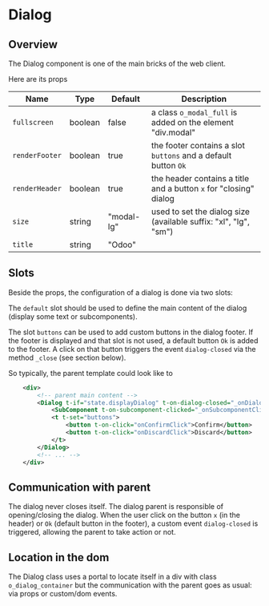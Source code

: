 # Dialog

## Overview

The Dialog component is one of the main bricks of the web client.

Here are its props

| Name           | Type    | Default     | Description                                                       |
| -------------- | ------- |------------ | ----------------------------------------------------------------- |
| `fullscreen`   | boolean | false       | a class `o_modal_full` is added on the element "div.modal"        | 
| `renderFooter` | boolean | true        | the footer contains a slot `buttons` and a default button `Ok`    |
| `renderHeader` | boolean | true        | the header contains a title and a button `x` for "closing" dialog |
| `size`         | string  | "modal-lg"  | used to set the dialog size (available suffix: "xl", "lg", "sm")  |
| `title`        | string  | "Odoo"      |                                                                   |

## Slots

Beside the props, the configuration of a dialog is done via two slots:

The `default` slot should be used to define the main content of the dialog (display some text or subcomponents).

The slot `buttons` can be used to add custom buttons in the dialog footer.
If the footer is displayed and that slot is not used, a default button `Ok` is added to the footer.
A click on that button triggers the event `dialog-closed` via the method `_close` (see section below).

So typically, the parent template could look like to

```xml
    <div>
        <!-- parent main content -->
        <Dialog t-if="state.displayDialog" t-on-dialog-closed="_onDialogClosed">
            <SubComponent t-on-subcomponent-clicked="_onSubcomponentClicked"/>
            <t t-set="buttons">
                <button t-on-click="onConfirmClick">Confirm</button>
                <button t-on-click="onDiscardClick">Discard</button>
            </t>
        </Dialog>
        <!-- ... -->
    </div>
```

## Communication with parent

The dialog never closes itself. The dialog parent is responsible of opening/closing the dialog.
When the user click on the button `x` (in the header) or `Ok` (default button in the footer),
a custom event `dialog-closed` is triggered, allowing the parent to take action or not.

## Location in the dom

The Dialog class uses a portal to locate itself in a div with class `o_dialog_container` but the
communication with the parent goes as usual: via props or custom/dom events.


